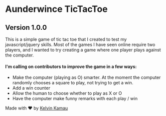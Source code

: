 # Aunderwince TicTacToe
## Version 1.0.0


This is a simple game of tic tac toe that I created to test my  javascript/jquery skills.
Most of the games I have seen online require two players, and I wanted to try creating a game where one player plays against the computer.

#### I'm calling on contributors to improve the game in a few ways:

* Make the computer (playing as O) smarter. At the moment the computer randomly chooses a square to play, not trying to get a win.
* Add a win counter
* Allow the human to choose whether to play as X or O
* Have the computer make funny remarks with each play / win

Made with ❤️ by [Kelvin Kamau](https://github.com/kelvinkamau)


